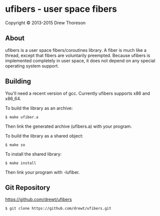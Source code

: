 ufibers - user space fibers
===========================

Copyright © 2013-2015 Drew Thoreson


About
-----

ufibers is a user space fibers/coroutines library.  A fiber is much like a
thread, except that fibers are voluntarily preempted.  Because ufibers is
implemented completely in user space, it does not depend on any special
operating system support.


Building
--------

You'll need a recent version of gcc.  Currently ufibers supports x86 and
x86\_64.

To build the library as an archive:

    $ make ufiber.a

Then link the generated archive (ufibers.a) with your program.

To build the library as a shared object:

    $ make so

To install the shared library:

    $ make install

Then link your program with -lufiber.


Git Repository
--------------

https://github.com/drewt/ufibers

    $ git clone https://github.com/drewt/ufibers.git
